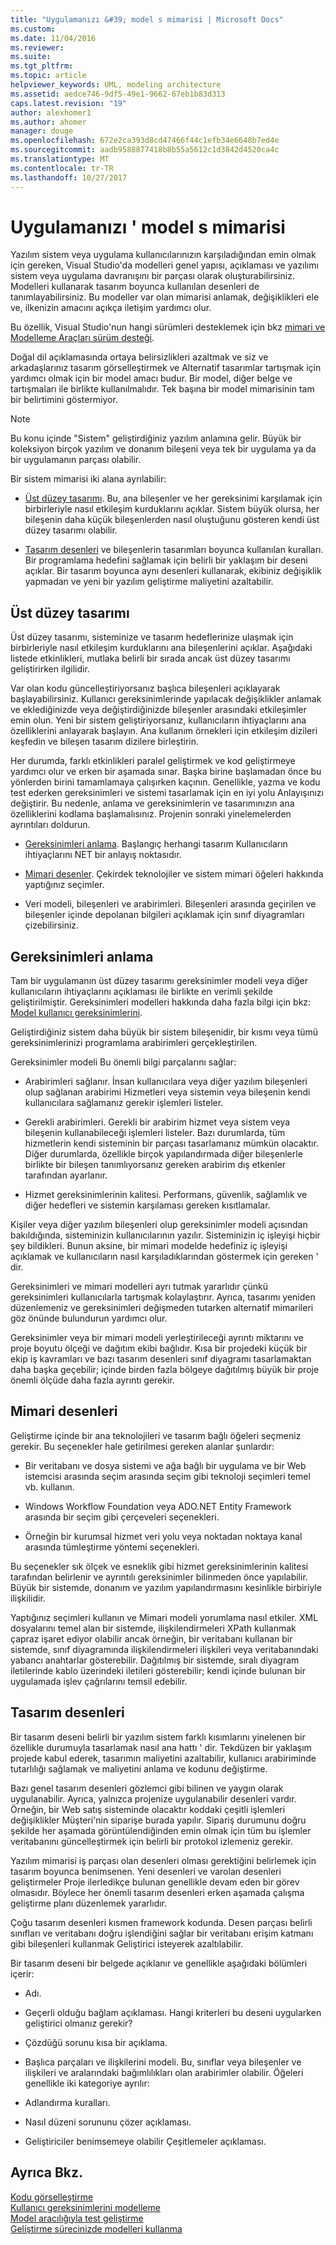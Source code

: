 ```yaml
---
title: "Uygulamanızı &#39; model s mimarisi | Microsoft Docs"
ms.custom: 
ms.date: 11/04/2016
ms.reviewer: 
ms.suite: 
ms.tgt_pltfrm: 
ms.topic: article
helpviewer_keywords: UML, modeling architecture
ms.assetid: aedce746-9df5-49e1-9662-67eb1b83d313
caps.latest.revision: "19"
author: alexhomer1
ms.author: ahomer
manager: douge
ms.openlocfilehash: 672e2ca393d8cd47466f44c1efb34e6648b7ed4e
ms.sourcegitcommit: aadb9588877418b8b55a5612c1d3842d4520ca4c
ms.translationtype: MT
ms.contentlocale: tr-TR
ms.lasthandoff: 10/27/2017
---
```

# <a name="model-your-app39s-architecture"></a>Uygulamanızı &#39; model s mimarisi
Yazılım sistem veya uygulama kullanıcılarınızın karşıladığından emin olmak için gereken, Visual Studio'da modelleri genel yapısı, açıklaması ve yazılımı sistem veya uygulama davranışını bir parçası olarak oluşturabilirsiniz. Modelleri kullanarak tasarım boyunca kullanılan desenleri de tanımlayabilirsiniz. Bu modeller var olan mimarisi anlamak, değişiklikleri ele ve, ilkenizin amacını açıkça iletişim yardımcı olur.  
  
 Bu özellik, Visual Studio'nun hangi sürümleri desteklemek için bkz [mimari ve Modelleme Araçları sürüm desteği](../modeling/what-s-new-for-design-in-visual-studio.md#VersionSupport).  
  
 Doğal dil açıklamasında ortaya belirsizlikleri azaltmak ve siz ve arkadaşlarınız tasarım görselleştirmek ve Alternatif tasarımlar tartışmak için yardımcı olmak için bir model amacı budur. Bir model, diğer belge ve tartışmaları ile birlikte kullanılmalıdır. Tek başına bir model mimarisinin tam bir belirtimini göstermiyor.  
  
> [!NOTE]
>  Bu konu içinde "Sistem" geliştirdiğiniz yazılım anlamına gelir. Büyük bir koleksiyon birçok yazılım ve donanım bileşeni veya tek bir uygulama ya da bir uygulamanın parçası olabilir.  
  
 Bir sistem mimarisi iki alana ayrılabilir:  
  
-   [Üst düzey tasarımı](#Structure). Bu, ana bileşenler ve her gereksinimi karşılamak için birbirleriyle nasıl etkileşim kurduklarını açıklar. Sistem büyük olursa, her bileşenin daha küçük bileşenlerden nasıl oluştuğunu gösteren kendi üst düzey tasarımı olabilir.  
  
-   [Tasarım desenleri](#Patterns) ve bileşenlerin tasarımları boyunca kullanılan kuralları. Bir programlama hedefini sağlamak için belirli bir yaklaşım bir deseni açıklar. Bir tasarım boyunca aynı desenleri kullanarak, ekibiniz değişiklik yapmadan ve yeni bir yazılım geliştirme maliyetini azaltabilir.  
  
##  <a name="Structure"></a>Üst düzey tasarımı  
 Üst düzey tasarımı, sisteminize ve tasarım hedeflerinize ulaşmak için birbirleriyle nasıl etkileşim kurduklarını ana bileşenlerini açıklar. Aşağıdaki listede etkinlikleri, mutlaka belirli bir sırada ancak üst düzey tasarımı geliştirirken ilgilidir.  
  
 Var olan kodu güncelleştiriyorsanız başlıca bileşenleri açıklayarak başlayabilirsiniz. Kullanıcı gereksinimlerinde yapılacak değişiklikler anlamak ve eklediğinizde veya değiştirdiğinizde bileşenler arasındaki etkileşimler emin olun. Yeni bir sistem geliştiriyorsanız, kullanıcıların ihtiyaçlarını ana özelliklerini anlayarak başlayın. Ana kullanım örnekleri için etkileşim dizileri keşfedin ve bileşen tasarım dizilere birleştirin.  
  
 Her durumda, farklı etkinlikleri paralel geliştirmek ve kod geliştirmeye yardımcı olur ve erken bir aşamada sınar. Başka birine başlamadan önce bu yönlerden birini tamamlamaya çalışırken kaçının. Genellikle, yazma ve kodu test ederken gereksinimleri ve sistemi tasarlamak için en iyi yolu Anlayışınızı değiştirir. Bu nedenle, anlama ve gereksinimlerin ve tasarımınızın ana özelliklerini kodlama başlamalısınız. Projenin sonraki yinelemelerden ayrıntıları doldurun.  
  
-   [Gereksinimleri anlama](#Requirements). Başlangıç herhangi tasarım Kullanıcıların ihtiyaçlarını NET bir anlayış noktasıdır.  
  
-   [Mimari desenler](#BigDecisions). Çekirdek teknolojiler ve sistem mimari öğeleri hakkında yaptığınız seçimler.  
  
-   Veri modeli, bileşenleri ve arabirimleri. Bileşenleri arasında geçirilen ve bileşenler içinde depolanan bilgileri açıklamak için sınıf diyagramları çizebilirsiniz.  
  
##  <a name="Requirements"></a>Gereksinimleri anlama  
 Tam bir uygulamanın üst düzey tasarımı gereksinimler modeli veya diğer kullanıcıların ihtiyaçlarını açıklaması ile birlikte en verimli şekilde geliştirilmiştir. Gereksinimleri modelleri hakkında daha fazla bilgi için bkz: [Model kullanıcı gereksinimlerini](../modeling/model-user-requirements.md).  
  
 Geliştirdiğiniz sistem daha büyük bir sistem bileşenidir, bir kısmı veya tümü gereksinimlerinizi programlama arabirimleri gerçekleştirilen.  
  
 Gereksinimler modeli Bu önemli bilgi parçalarını sağlar:  
  
-   Arabirimleri sağlanır. İnsan kullanıcılara veya diğer yazılım bileşenleri olup sağlanan arabirimi Hizmetleri veya sistemin veya bileşenin kendi kullanıcılara sağlamanız gerekir işlemleri listeler.  
  
-   Gerekli arabirimleri. Gerekli bir arabirim hizmet veya sistem veya bileşenin kullanabileceği işlemleri listeler. Bazı durumlarda, tüm hizmetlerin kendi sisteminin bir parçası tasarlamanız mümkün olacaktır. Diğer durumlarda, özellikle birçok yapılandırmada diğer bileşenlerle birlikte bir bileşen tanımlıyorsanız gereken arabirim dış etkenler tarafından ayarlanır.  
  
-   Hizmet gereksinimlerinin kalitesi. Performans, güvenlik, sağlamlık ve diğer hedefleri ve sistemin karşılaması gereken kısıtlamalar.  
  
 Kişiler veya diğer yazılım bileşenleri olup gereksinimler modeli açısından bakıldığında, sisteminizin kullanıcılarının yazılır. Sisteminizin iç işleyişi hiçbir şey bildikleri. Bunun aksine, bir mimari modelde hedefiniz iç işleyişi açıklamak ve kullanıcıların nasıl karşıladıklarından göstermek için gereken ' dir.  
  
 Gereksinimleri ve mimari modelleri ayrı tutmak yararlıdır çünkü gereksinimleri kullanıcılarla tartışmak kolaylaştırır. Ayrıca, tasarımı yeniden düzenlemeniz ve gereksinimleri değişmeden tutarken alternatif mimarileri göz önünde bulundurun yardımcı olur.  
  
 Gereksinimler veya bir mimari modeli yerleştirileceği ayrıntı miktarını ve proje boyutu ölçeği ve dağıtım ekibi bağlıdır. Kısa bir projedeki küçük bir ekip iş kavramları ve bazı tasarım desenleri sınıf diyagramı tasarlamaktan daha başka geçebilir; içinde birden fazla bölgeye dağıtılmış büyük bir proje önemli ölçüde daha fazla ayrıntı gerekir.  
  
##  <a name="BigDecisions"></a>Mimari desenleri  
 Geliştirme içinde bir ana teknolojileri ve tasarım bağlı öğeleri seçmeniz gerekir. Bu seçenekler hale getirilmesi gereken alanlar şunlardır:  
  
-   Bir veritabanı ve dosya sistemi ve ağa bağlı bir uygulama ve bir Web istemcisi arasında seçim arasında seçim gibi teknoloji seçimleri temel vb. kullanın.  
  
-   Windows Workflow Foundation veya ADO.NET Entity Framework arasında bir seçim gibi çerçeveleri seçenekleri.  
  
-   Örneğin bir kurumsal hizmet veri yolu veya noktadan noktaya kanal arasında tümleştirme yöntemi seçenekleri.  
  
 Bu seçenekler sık ölçek ve esneklik gibi hizmet gereksinimlerinin kalitesi tarafından belirlenir ve ayrıntılı gereksinimler bilinmeden önce yapılabilir. Büyük bir sistemde, donanım ve yazılım yapılandırmasını kesinlikle birbiriyle ilişkilidir.  
  
 Yaptığınız seçimleri kullanın ve Mimari modeli yorumlama nasıl etkiler. XML dosyalarını temel alan bir sistemde, ilişkilendirmeleri XPath kullanmak çapraz işaret ediyor olabilir ancak örneğin, bir veritabanı kullanan bir sistemde, sınıf diyagramında ilişkilendirmeleri ilişkileri veya veritabanındaki yabancı anahtarlar gösterebilir. Dağıtılmış bir sistemde, sıralı diyagram iletilerinde kablo üzerindeki iletileri gösterebilir; kendi içinde bulunan bir uygulamada işlev çağrılarını temsil edebilir.  
  
##  <a name="Patterns"></a>Tasarım desenleri  
 Bir tasarım deseni belirli bir yazılım sistem farklı kısımlarını yinelenen bir özellikle durumuyla tasarlamak nasıl ana hattı ' dir. Tekdüzen bir yaklaşım projede kabul ederek, tasarımın maliyetini azaltabilir, kullanıcı arabiriminde tutarlılığı sağlamak ve maliyetini anlama ve kodunu değiştirme.  
  
 Bazı genel tasarım desenleri gözlemci gibi bilinen ve yaygın olarak uygulanabilir. Ayrıca, yalnızca projenize uygulanabilir desenleri vardır. Örneğin, bir Web satış sisteminde olacaktır koddaki çeşitli işlemleri değişiklikler Müşteri'nin siparişe burada yapılır. Sipariş durumunu doğru şekilde her aşamada görüntülendiğinden emin olmak için tüm bu işlemler veritabanını güncelleştirmek için belirli bir protokol izlemeniz gerekir.  
  
 Yazılım mimarisi iş parçası olan desenleri olması gerektiğini belirlemek için tasarım boyunca benimsenen. Yeni desenleri ve varolan desenleri geliştirmeler Proje ilerledikçe bulunan genellikle devam eden bir görev olmasıdır. Böylece her önemli tasarım desenleri erken aşamada çalışma geliştirme planı düzenlemek yararlıdır.  
  
 Çoğu tasarım desenleri kısmen framework kodunda. Desen parçası belirli sınıfları ve veritabanı doğru işlendiğini sağlar bir veritabanı erişim katmanı gibi bileşenleri kullanmak Geliştirici isteyerek azaltılabilir.  
  
 Bir tasarım deseni bir belgede açıklanır ve genellikle aşağıdaki bölümleri içerir:  
  
-   Adı.  
  
-   Geçerli olduğu bağlam açıklaması. Hangi kriterleri bu deseni uygularken geliştirici olmanız gerekir?  
  
-   Çözdüğü sorunu kısa bir açıklama.  
  
-   Başlıca parçaları ve ilişkilerini modeli. Bu, sınıflar veya bileşenler ve ilişkileri ve aralarındaki bağımlılıkları olan arabirimler olabilir. Öğeleri genellikle iki kategoriye ayrılır:  
  
-   Adlandırma kuralları.  
  
-   Nasıl düzeni sorununu çözer açıklaması.  
  
-   Geliştiriciler benimsemeye olabilir Çeşitlemeler açıklaması.  
  
## <a name="see-also"></a>Ayrıca Bkz.  
 [Kodu görselleştirme](../modeling/visualize-code.md)   
 [Kullanıcı gereksinimlerini modelleme](../modeling/model-user-requirements.md)   
 [Model aracılığıyla test geliştirme](../modeling/develop-tests-from-a-model.md)   
 [Geliştirme sürecinizde modelleri kullanma](../modeling/use-models-in-your-development-process.md)